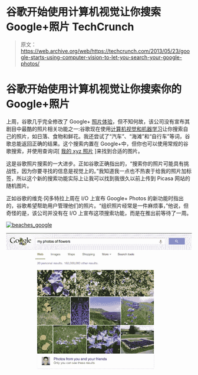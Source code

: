 # 谷歌开始使用计算机视觉让你搜索 Google+照片 TechCrunch

> 原文：<https://web.archive.org/web/https://techcrunch.com/2013/05/23/google-starts-using-computer-vision-to-let-you-search-your-google-photos/>

# 谷歌开始使用计算机视觉让你搜索你的 Google+照片

上周，谷歌几乎完全修改了 Google+ [照片体验](https://web.archive.org/web/20221203082601/https://beta.techcrunch.com/2013/05/15/see-the-new-google-photos-experience-in-action-making-your-pics-better/)，但不知何故，该公司没有宣布其剧目中最酷的照片相关功能之一:谷歌现在使用[计算机视觉和机器学习](https://web.archive.org/web/20221203082601/http://insidesearch.blogspot.com/2013/05/finding-your-photos-more-easily-with.html)让你搜索自己的照片，如日落、食物和鲜花。我还尝试了“汽车”、“海滩”和“自行车”等词，谷歌总能返回正确的结果。这个搜索内置在 Google+中，但你也可以使用常规的谷歌搜索，并使用查询词[ [我的 xyz 照片](https://web.archive.org/web/20221203082601/https://www.google.com/search?q=my+photos) ]来找到合适的图片。

这是谷歌照片搜索的一大进步。正如谷歌正确指出的，“搜索你的照片可能具有挑战性，因为你要寻找的信息是视觉上的。”我知道我一点也不热衷于给我的照片加标签，所以这个新的搜索功能实际上让我可以找到我很久以前上传到 Picasa 网站的随机图片。

正如谷歌的维克·冈多特拉上周在 I/O 上宣布 Google+ Photos 的新功能时指出的，谷歌希望帮助用户管理他们的照片。“组织照片经常是一件麻烦事，”他说，但奇怪的是，该公司并没有在 I/O 上宣布这项搜索功能，而是在推出前等待了一周。

[![beaches_google](img/3f394606fd4670eb1b511422c7dcc6fd.png)](https://web.archive.org/web/20221203082601/https://beta.techcrunch.com/wp-content/uploads/2013/05/beaches_google.png)

[![2013-05-23-my+photos+of+flowers](img/b71bb79c45e1b736004efaa1ee78a37e.png)](https://web.archive.org/web/20221203082601/https://beta.techcrunch.com/wp-content/uploads/2013/05/2013-05-23-myphotosofflowers.png)